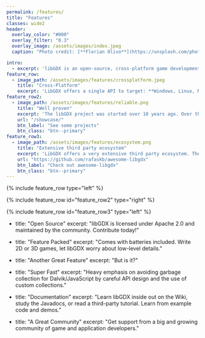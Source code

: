 ```yaml
---
permalink: /features/
title: "Features"
classes: wide2
header:
  overlay_color: "#000"
  overlay_filter: "0.3"
  overlay_image: /assets/images/index.jpeg
  caption: "Photo credit: [**Florian Olivo**](https://unsplash.com/photos/Ek9Znm8lQ1U)"

intro:
  - excerpt: 'libGDX is an open-source, cross-platform game development framework built in Java. Unlike many popular editor-based platforms, libGDX is entirely code-centric, offering developers fine-grain control over every aspect of their game. It is the perfect place for exploring ground-up implementations, built on top of lightning-fast OpenGL, and distributable to Desktop, HTML, Android, and iOS.'
feature_row:
  - image_path: /assets/images/features/crossplatform.jpeg
    title: "Cross-Platform"
    excerpt: 'LibGDX offers a single API to target: **Windows, Linux, Mac OS X, Android, iOS and Web**. Developers can use various backends to access the capabilities of the host platform, **without having to write platform-specific code**. Rendering is handled on all platforms through Open GL ES 2.0/3.0.'
feature_row2:
  - image_path: /assets/images/features/reliable.png
    title: "Well proven"
    excerpt: 'The libGDX project was started over 10 years ago. Over the years, libGDX and its community matured: nowadays, libGDX is a **well proven and reliable framework** with a sound base and documenation. Furthermore, there are plenty of games built on top of libGDX, many of which are open source.'
    url: "/showcase/"
    btn_label: "See some projects"
    btn_class: "btn--primary"
feature_row3:
  - image_path: /assets/images/features/ecosystem.png
    title: "Extensive third party ecosystem"
    excerpt: 'LibGDX offers a very extensive third party ecosystem. There are numerous [tools](/dev/tools/) and frameworks that take a lot of work off the hands of developers. [Awesome-libgdx](https://github.com/rafaskb/awesome-libgdx) is a curated list of libGDX-centered **frameworks** and a good starting point for anyone new in the libGDX world.'
    url: "https://github.com/rafaskb/awesome-libgdx"
    btn_label: "Check out awesome-libgdx"
    btn_class: "btn--primary"
---
```


{% include feature_row type="left" %}

{% include feature_row id="feature_row2" type="right" %}

{% include feature_row id="feature_row3" type="left" %}


  - title: "Open Source"
    excerpt: "libGDX is licensed under Apache 2.0 and maintained by the community. Contribute today!"
  - title: "Feature Packed"
    excerpt: "Comes with batteries included. Write 2D or 3D games, let libGDX worry about low-level details."
  - title: "Another Great Feature"
    excerpt: "But is it?"

  - title: "Super Fast"
    excerpt: "Heavy emphasis on avoiding garbage collection for Dalvik/JavaScript by careful API design and the use of custom collections."
  - title: "Documentation"
    excerpt: "Learn libGDX inside out on the Wiki, study the Javadocs, or read a third-party tutorial. Learn from example code and demos."
  - title: "A Great Community"
    excerpt: "Get support from a big and growing community of game and application developers."

